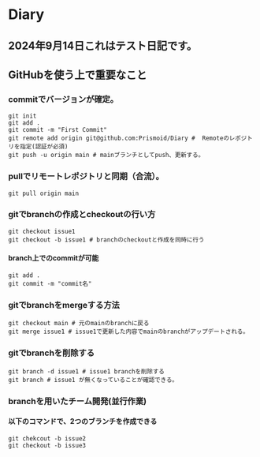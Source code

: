 # Diary
## 2024年9月14日これはテスト日記です。

## GitHubを使う上で重要なこと
### commitでバージョンが確定。
```
git init
git add .
git commit -m "First Commit"
git remote add origin git@github.com:Prismoid/Diary #  Remoteのレポジトリを指定(認証が必須)
git push -u origin main # mainブランチとしてpush、更新する。
```

### pullでリモートレポジトリと同期（合流）。
```
git pull origin main
```

### gitでbranchの作成とcheckoutの行い方
```
git checkout issue1
git checkout -b issue1 # branchのcheckoutと作成を同時に行う
```
#### branch上でのcommitが可能
```
git add .
git commit -m "commit名"
```

### gitでbranchをmergeする方法
```
git checkout main # 元のmainのbranchに戻る
git merge issue1 # issue1で更新した内容でmainのbranchがアップデートされる。
```

### gitでbranchを削除する
```
git branch -d issue1 # issue1 branchを削除する
git branch # issue1 が無くなっていることが確認できる。
```

### branchを用いたチーム開発(並行作業)
#### 以下のコマンドで、2つのブランチを作成できる
```
git chekcout -b issue2
git checkout -b issue3
```


